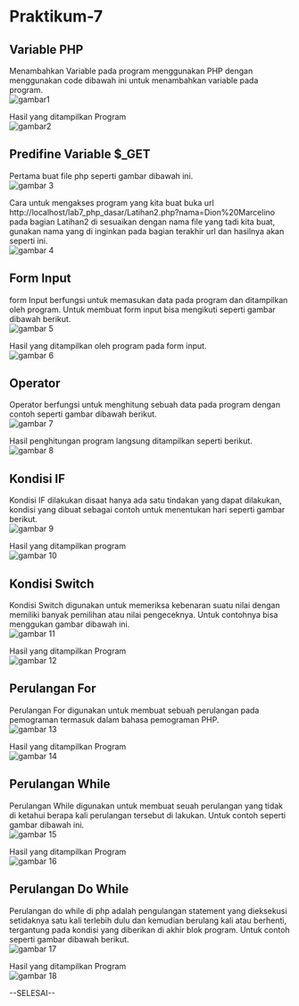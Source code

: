 # Praktikum-7
## Variable PHP
Menambahkan Variable pada program menggunakan PHP dengan menggunakan code dibawah ini untuk menambahkan variable pada program.<br>
![gambar1](/screenshot/ss1.png)
<br>

Hasil yang ditampilkan Program<br>
![gambar2](/screenshot/ss2.png)
<br>

## Predifine Variable $_GET
Pertama buat file php seperti gambar dibawah ini.<br>
![gambar 3](/screenshot/ss3.png)
<br>

Cara untuk mengakses program yang kita buat buka url http://localhost/lab7_php_dasar/Latihan2.php?nama=Dion%20Marcelino pada bagian Latihan2 di sesuaikan dengan nama file yang tadi kita buat, gunakan nama yang di inginkan pada bagian terakhir url dan hasilnya akan seperti ini.<br>
![gambar 4](/screenshot/ss4.png)
<br>

## Form Input
form Input berfungsi untuk memasukan data pada program dan ditampilkan oleh program. Untuk membuat form input bisa mengikuti seperti gambar dibawah berikut.<br>
![gambar 5](/screenshot/ss5.png)
<br>

Hasil yang ditampilkan oleh program pada form input.<br>
![gambar 6](/screenshot/ss6.png)
<br>

## Operator
Operator berfungsi untuk menghitung sebuah data pada program dengan contoh seperti gambar dibawah berikut.<br>
![gambar 7](/screenshot/ss7.png)
<br>

Hasil penghitungan program langsung ditampilkan seperti berikut.<br>
![gambar 8](/screenshot/ss8.png)
<br>

## Kondisi IF
Kondisi IF dilakukan disaat hanya ada satu tindakan yang dapat dilakukan, kondisi yang dibuat sebagai contoh untuk menentukan hari seperti gambar berikut.<br>
![gambar 9](/screenshot/ss9.png)
<br>

Hasil yang ditampilkan program<br>
![gambar 10](/screenshot/ss10.png)
<br>

## Kondisi Switch
Kondisi Switch digunakan untuk memeriksa kebenaran suatu nilai dengan memiliki banyak pemilihan atau nilai pengeceknya. Untuk contohnya bisa menggukan gambar dibawah ini.<br>
![gambar 11](/screenshot/ss11.png)
<br>

Hasil yang ditampilkan Program<br>
![gambar 12](/screenshot/ss12.png)
<br>

## Perulangan For
Perulangan For digunakan untuk membuat sebuah perulangan pada pemograman termasuk dalam bahasa pemograman PHP.<br>
![gambar 13](/screenshot/ss13.png)
<br>

Hasil yang ditampilkan Program<br>
![gambar 14](/screenshot/ss14.png)
<br>

## Perulangan While
Perulangan While digunakan untuk membuat seuah perulangan yang tidak di ketahui berapa kali perulangan tersebut di lakukan. Untuk contoh seperti gambar dibawah ini.<br>
![gambar 15](/screenshot/ss15.png)
<br>

Hasil yang ditampilkan Program<br>
![gambar 16](/screenshot/ss16.png)
<br>

## Perulangan Do While
Perulangan do while di php adalah pengulangan statement yang dieksekusi setidaknya satu kali terlebih dulu dan kemudian berulang kali atau berhenti, tergantung pada kondisi yang diberikan di akhir blok program. Untuk contoh seperti gambar dibawah berikut.<br>
![gambar 17](/screenshot/ss17.png)
<br>

Hasil yang ditampilkan Program<br>
![gambar 18](/screenshot/ss18.png)

--SELESAI--